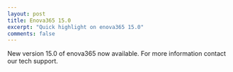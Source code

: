 ```yaml
---
layout: post
title: Enova365 15.0
excerpt: "Quick highlight on enova365 15.0"
comments: false
---
```

New version 15.0 of enova365 now available. For more information contact our tech support.
